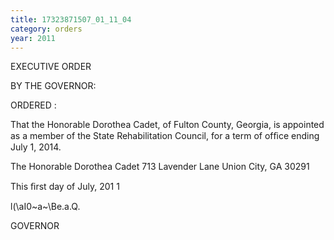 ```yaml
---
title: 17323871507_01_11_04
category: orders
year: 2011
---
```

 

EXECUTIVE ORDER

BY THE GOVERNOR:

ORDERED :

That the Honorable Dorothea Cadet, of Fulton County, Georgia, is
appointed as a member of the State Rehabilitation Council, for a
term of ofﬁce ending July 1, 2014.

The Honorable Dorothea Cadet
713 Lavender Lane
Union City, GA 30291

This ﬁrst day of July, 201 1

l(\aI0~a~\Be.a.Q.

GOVERNOR

